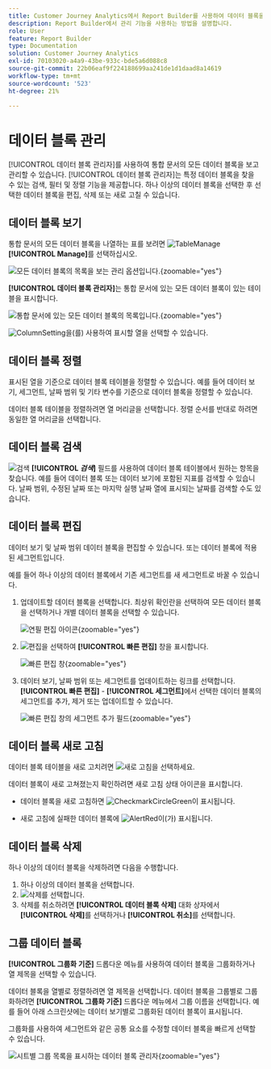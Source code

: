 ```yaml
---
title: Customer Journey Analytics에서 Report Builder를 사용하여 데이터 블록을 관리하는 방법
description: Report Builder에서 관리 기능을 사용하는 방법을 설명합니다.
role: User
feature: Report Builder
type: Documentation
solution: Customer Journey Analytics
exl-id: 70103020-a4a9-43be-933c-bde5a6d088c8
source-git-commit: 22b06eaf9f224188699aa241de1d1daad8a14619
workflow-type: tm+mt
source-wordcount: '523'
ht-degree: 21%

---
```


# 데이터 블록 관리

[!UICONTROL 데이터 블록 관리자]를 사용하여 통합 문서의 모든 데이터 블록을 보고 관리할 수 있습니다. [!UICONTROL 데이터 블록 관리자]는 특정 데이터 블록을 찾을 수 있는 검색, 필터 및 정렬 기능을 제공합니다. 하나 이상의 데이터 블록을 선택한 후 선택한 데이터 블록을 편집, 삭제 또는 새로 고칠 수 있습니다.

## 데이터 블록 보기

통합 문서의 모든 데이터 블록을 나열하는 표를 보려면 ![TableManage](/help/assets/icons/TableManage.svg) **[!UICONTROL Manage]**&#x200B;를 선택하십시오.

![모든 데이터 블록의 목록을 보는 관리 옵션입니다.](./assets/image53.png){zoomable="yes"}

**[!UICONTROL 데이터 블록 관리자]**&#x200B;는 통합 문서에 있는 모든 데이터 블록이 있는 테이블을 표시합니다.

![통합 문서에 있는 모든 데이터 블록의 목록입니다.](./assets/image52.png){zoomable="yes"}

![ColumnSetting](/help/assets/icons/ColumnSetting.svg)을(를) 사용하여 표시할 열을 선택할 수 있습니다.

## 데이터 블록 정렬

표시된 열을 기준으로 데이터 블록 테이블을 정렬할 수 있습니다. 예를 들어 데이터 보기, 세그먼트, 날짜 범위 및 기타 변수를 기준으로 데이터 블록을 정렬할 수 있습니다.

데이터 블록 테이블을 정렬하려면 열 머리글을 선택합니다. 정렬 순서를 반대로 하려면 동일한 열 머리글을 선택합니다.


## 데이터 블록 검색

![검색](/help/assets/icons/Search.svg) **[!UICONTROL _검색_]** 필드를 사용하여 데이터 블록 테이블에서 원하는 항목을 찾습니다. 예를 들어 데이터 블록 또는 데이터 보기에 포함된 지표를 검색할 수 있습니다. 날짜 범위, 수정된 날짜 또는 마지막 실행 날짜 열에 표시되는 날짜를 검색할 수도 있습니다.


## 데이터 블록 편집

데이터 보기 및 날짜 범위 데이터 블록을 편집할 수 있습니다. 또는 데이터 블록에 적용된 세그먼트입니다.

예를 들어 하나 이상의 데이터 블록에서 기존 세그먼트를 새 세그먼트로 바꿀 수 있습니다.

1. 업데이트할 데이터 블록을 선택합니다. 최상위 확인란을 선택하여 모든 데이터 블록을 선택하거나 개별 데이터 블록을 선택할 수 있습니다.

   ![연필 편집 아이콘](./assets/image56.png){zoomable="yes"}

1. ![편집](/help/assets/icons/Edit.svg)을 선택하여 **[!UICONTROL 빠른 편집]** 창을 표시합니다.

   ![빠른 편집 창](./assets/image58.png){zoomable="yes"}

1. 데이터 보기, 날짜 범위 또는 세그먼트를 업데이트하는 링크를 선택합니다. **[!UICONTROL 빠른 편집]** - **[!UICONTROL 세그먼트]**&#x200B;에서 선택한 데이터 블록의 세그먼트를 추가, 제거 또는 업데이트할 수 있습니다.

   ![빠른 편집 창의 세그먼트 추가 필드](./assets/image59.png){zoomable="yes"}

## 데이터 블록 새로 고침

데이터 블록 테이블을 새로 고치려면 ![새로 고침](/help/assets/icons/Refresh.svg)을 선택하세요.

데이터 블록이 새로 고쳐졌는지 확인하려면 새로 고침 상태 아이콘을 표시합니다.

- 데이터 블록을 새로 고침하면 ![CheckmarkCircleGreen](/help/assets/icons/CheckmarkCircleGreen.svg)이 표시됩니다.

- 새로 고침에 실패한 데이터 블록에 ![AlertRed](/help/assets/icons/AlertRed.svg)이(가) 표시됩니다.


## 데이터 블록 삭제

하나 이상의 데이터 블록을 삭제하려면 다음을 수행합니다.

1. 하나 이상의 데이터 블록을 선택합니다.
1. ![삭제](/help/assets/icons/Delete.svg)를 선택합니다.
1. 삭제를 취소하려면 **[!UICONTROL 데이터 블록 삭제]** 대화 상자에서 **[!UICONTROL 삭제]**&#x200B;를 선택하거나 **[!UICONTROL 취소]**&#x200B;를 선택합니다.

## 그룹 데이터 블록

**[!UICONTROL 그룹화 기준]** 드롭다운 메뉴를 사용하여 데이터 블록을 그룹화하거나 열 제목을 선택할 수 있습니다.

데이터 블록을 열별로 정렬하려면 열 제목을 선택합니다. 데이터 블록을 그룹별로 그룹화하려면 **[!UICONTROL 그룹화 기준]** 드롭다운 메뉴에서 그룹 이름을 선택합니다. 예를 들어 아래 스크린샷에는 데이터 보기별로 그룹화된 데이터 블록이 표시됩니다.

그룹화를 사용하여 세그먼트와 같은 공통 요소를 수정할 데이터 블록을 빠르게 선택할 수 있습니다.

![시트별 그룹 목록을 표시하는 데이터 블록 관리자](./assets/group-data-blocks.png){zoomable="yes"}

